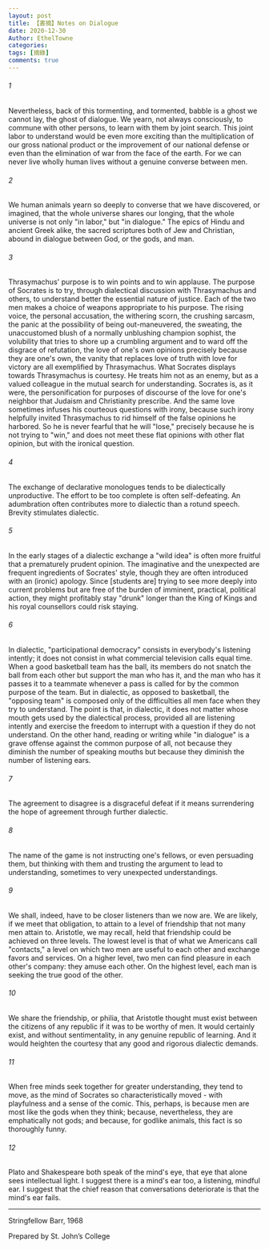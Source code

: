 ```yaml
---
layout: post
title: 【書摘】Notes on Dialogue
date: 2020-12-30
Author: EthelTowne
categories: 
tags: [摘錄]
comments: true
--- 
```


###### 1

Nevertheless, back of this tormenting, and tormented, babble is a ghost we cannot lay, the ghost of dialogue. We yearn, not always consciously, to commune with other persons, to learn with them by joint search. This joint labor to understand would be even more exciting than the multiplication of our gross national product or the improvement of our national defense or even than the elimination of war from the face of the earth. For we can never live wholly human lives without a genuine converse between men.

###### 2

We human animals yearn so deeply to converse that we have discovered, or imagined, that the whole universe shares our longing, that the whole universe is not only "in labor," but "in dialogue." The epics of Hindu and ancient Greek alike, the sacred scriptures both of Jew and Christian, abound in dialogue between God, or the gods, and man.

###### 3

Thrasymachus' purpose is to win points and to win applause. The purpose of Socrates is to try, through dialectical discussion with Thrasymachus and others, to understand better the essential nature of justice. Each of the two men makes a choice of weapons appropriate to his purpose. The rising voice, the personal accusation, the withering scorn, the crushing sarcasm, the panic at the possibility of being out-maneuvered, the sweating, the unaccustomed blush of a normally unblushing champion sophist, the volubility that tries to shore up a crumbling argument and to ward off the disgrace of refutation, the love of one's own opinions precisely because they are one's own, the vanity that replaces love of truth with love for victory are all exemplified by Thrasymachus. What Socrates displays towards Thrasymachus is courtesy. He treats him not as an enemy, but as a valued colleague in the mutual search for understanding. Socrates is, as it were, the personification for purposes of discourse of the love for one's neighbor that Judaism and Christianity prescribe. And the same love sometimes infuses his courteous questions with irony, because such irony helpfully invited Thrasymachus to rid himself of the false opinions he harbored. So he is never fearful that he will "lose," precisely because he is not trying to "win," and does not meet these flat opinions with other flat opinion, but with the ironical question.

###### 4

The exchange of declarative monologues tends to be dialectically unproductive. The effort to be too complete is often self-defeating. An adumbration often contributes more to dialectic than a rotund speech. Brevity stimulates dialectic.

###### 5

In the early stages of a dialectic exchange a "wild idea" is often more fruitful that a prematurely prudent opinion. The imaginative and the unexpected are frequent ingredients of Socrates' style, though they are often introduced with an (ironic) apology. Since [students are] trying to see more deeply into current problems but are free of the burden of imminent, practical, political action, they might profitably stay "drunk" longer than the King of Kings and his royal counsellors could risk staying.

###### 6

In dialectic, "participational democracy" consists in everybody's listening intently; it does not consist in what commercial television calls equal time. When a good basketball team has the ball, its members do not snatch the ball from each other but support the man who has it, and the man who has it passes it to a teammate whenever a pass is called for by the common purpose of the team. But in dialectic, as opposed to basketball, the "opposing team" is composed only of the difficulties all men face when they try to understand. The point is that, in dialectic, it does not matter whose mouth gets used by the dialectical process, provided all are listening intently and exercise the freedom to interrupt with a question if they do not understand. On the other hand, reading or writing while "in dialogue" is a grave offense against the common purpose of all, not because they diminish the number of speaking mouths but because they diminish the number of listening ears.

###### 7

The agreement to disagree is a disgraceful defeat if it means surrendering the hope of agreement through further dialectic.

###### 8

The name of the game is not instructing one's fellows, or even persuading them, but thinking with them and trusting the argument to lead to understanding, sometimes to very unexpected understandings.

###### 9

We shall, indeed, have to be closer listeners than we now are. We are likely, if we meet that obligation, to attain to a level of friendship that not many men attain to. Aristotle, we may recall, held that friendship could be achieved on three levels. The lowest level is that of what we Americans call "contacts," a level on which two men are useful to each other and exchange favors and services. On a higher level, two men can find pleasure in each other's company: they amuse each other. On the highest level, each man is seeking the true good of the other.

###### 10

We share the friendship, or philia, that Aristotle thought must exist between the citizens of any republic if it was to be worthy of men. It would certainly exist, and without sentimentality, in any genuine republic of learning. And it would heighten the courtesy that any good and rigorous dialectic demands.

###### 11

When free minds seek together for greater understanding, they tend to move, as the mind of Socrates so characteristically moved - with playfulness and a sense of the comic. This, perhaps, is because men are most like the gods when they think; because, nevertheless, they are emphatically not gods; and because, for godlike animals, this fact is so thoroughly funny.

###### 12

Plato and Shakespeare both speak of the mind's eye, that eye that alone sees intellectual light. I suggest there is a mind's ear too, a listening, mindful ear. I suggest that the chief reason that conversations deteriorate is that the mind's ear fails.

---

Stringfellow Barr, 1968

Prepared by St. John’s College
